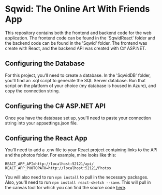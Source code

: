 # Sqwid: The Online Art With Friends App

This repository contains both the frontend and backend code for the web application. The frontend code can be found in the 'SqwidReact' folder and the backend code can be found in the 'Sqwid' folder. The frontend was create with React, and the backend API was created with C# ASP.NET.

## Configuring the Database
For this project, you'll need to create a database. In the 'SqwidDB' folder, you'll find an .sql script to generate the SQL Server database. Run that script on the platform of your choice (my database is housed in Azure), and copy the connection string.

## Configuring the C# ASP.NET API
Once you have the database set up, you'll need to paste your connection string into your appsettings.json file.

## Configuring the React App
You'll need to add a .env file to your React project containing links to the API and the photos folder. For example, mine looks like this:
```
REACT_APP_API=http://localhost:52121/api/
REACT_APP_PHOTOPATH=http://localhost:52121/Photos
```
You will also need to run `npm install` to pull in the necessary packages. Also, you'll need to run `npm install react-sketch --save`. This will pull in the canvas tool for which you can find the source code [here](https://github.com/tbolis/react-sketch).